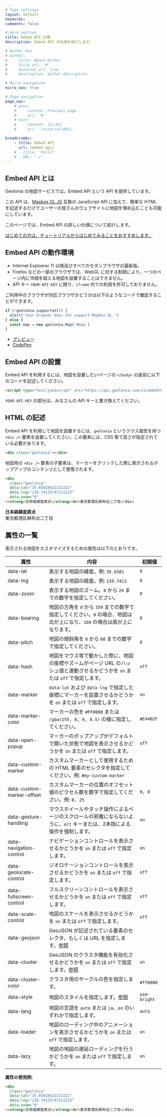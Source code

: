 ```yaml
---
# Page settings
layout: default
keywords:
comments: false

# Hero section
title: Embed API 仕様
description: Embed API の仕様を紹介します。

# Author box
# author:
#     title: About Author
#     title_url: '#'
#     external_url: true
#     description: Author description

# Micro navigation
micro_nav: true

# Page navigation
page_nav:
    # prev:
    #     content: Previous page
    #     url: '#'
    # next:
    #     content: はじめに
    #     url: '/tutorial/001/'

breadcrumbs:
    - title: Embed API
      url: /embed-api/
    # - title: "hello"
    #   URL: "./"
---
```


## Embed API とは

Geolonia の地図サービスでは、Embed API という API を提供しています。

この API は、[Mapbox GL JS](https://docs.mapbox.com/mapbox-gl-js/api/) 互換の JavaScript API に加えて、簡単な HTML を記述するだけでユーザーの皆さんのウェブサイトに地図を埋め込むことも可能にしています。

このページでは、Embed API の詳しい仕様について紹介します。

[はじめての方は、チュートリアルからはじめてみることをおすすめします。](/tutorial/)

## Embed API の動作環境

* Internet Exploerer 11 以降及びすべてのモダンブラウザの最新版。
* Firefox などの一部のブラウザでは、WebGL に対する制限により、一つのページ内に16個を超える地図を設置することはできません。
* API キー `YOUR-API-KEY` に限り、`iframe` 内での利用を許可しておりません。

ご利用中のブラウザが対応ブラウザかどうかは以下のようなコードで確認することができます。

```javascript
if (!geolonia.supported()) {
  alert('Your browser does not support Mapbox GL.')
} else {
  const map = new geolonia.Map('#map')
}
```

* [プレビュー](/examples/supported.html)
* [CodePen](https://codepen.io/pen?template=PoqELra)

## Embed API の設置

Embed API を利用するには、地図を設置したいページの `</body>` の直前に以下のコードを記述してください。

```html
<script type="text/javascript" src="https://api.geolonia.com/v1/embed?geolonia-api-key=YOUR-API-KEY"></script>
```

`YOUR-API-KEY` の部分は、みなさんの API キーと置き換えてください。

## HTML の記述

Embed API を利用して地図を設置するには、`geolonia` というクラス属性を持つ `<div />` 要素を設置してください。この要素には、CSS 等で高さが指定されている必要があります。

```html
<div class="geolonia"></div>
```

<div class="geolonia"></div>

地図用の `<div />` 要素の子要素は、マーカーをクリックした際に表示されるポップアップのコンテンツとして使用されます。

```html
<div
  class="geolonia"
  data-lat="35.65810422222222"
  data-lng="139.74135747222223"
  data-zoom="9"
><strong>日本経緯度原点</strong><br>東京都港区麻布台二丁目</div>
```

<div
  class="geolonia"
  data-lat="35.65810422222222"
  data-lng="139.74135747222223"
  data-zoom="9"
><strong>日本経緯度原点</strong><br>東京都港区麻布台二丁目</div>

## 属性の一覧

表示される地図をカスタマイズするための属性は以下のとおりです。

| 属性 | 内容 | 初期値 |
|---|---|---|
| data-lat | 表示する地図の緯度。例: `35.6581` | `0` |
| data-lng | 表示する地図の経度。例: `139.7413` | `0` |
| data-zoom | 表示する地図のズーム。`0` から `24` までの数字を指定してください。 | `0` |
| data-bearing | 地図の方角を `0` から `359` までの数字で指定してください。`0` の場合、地図は北が上になり、`180` の場合は南が上になります。 | `0` |
| data-pitch | 地図の傾斜角を `0` から `60` までの数字で指定してください。 | `0` |
| data-hash | 地図をマウス等で動かした際に、地図の座標やズームがページ URL のハッシュ値と連動させるかどうかを `on` または `off` で指定します。 | `off` |
| data-marker | `data-lat` および `data-lng` で指定した座標にマーカーを設置させるかどうかを `on` または `off` で指定します。 | `on` |
| data-marker-color | マーカーの色を `#FF0000` または `rgba(255, 0, 0, 0.5)` の様に指定してください。 | `#E4402F` |
| data-open-popup | マーカーのポップアップがデフォルトで開いた状態で地図を表示させるかどうかを `on` または `off` で指定します。 | `off` |
| data-custom-marker | カスタムマーカーとして使用するための HTML 要素のセレクタを指定してください。例: `#my-custom-marker` |  |
| data-custom-marker-offset | カスタムマーカーの位置のオフセット値のピクセル数を数字で指定してください。例: `0, 25` | `0, 0` |
| data-gesture-handling | マウスホイールやタッチ操作によるページのスクロールの邪魔にならないように、`alt` キーまたは、2本指による操作を強制します。 | `on` |
| data-navigation-control | ナビゲーションコントロールを表示させるかどうかを `on` または `off` で指定します。 | `on` |
| data-geolocate-control | ジオロケーションコントロールを表示させるかどうかを `on` または `off` で指定します。 | `off` |
| data-fullscreen-control | フルスクリーンコントロールを表示させるかどうかを `on` または `off` で指定します。 | `off` |
| data-scale-control | 地図のスケールを表示させるかどうかを `on` または `off` で指定します。 | `off` |
| data-geojson | GeoJSON が記述されている要素のセレクタ、もしくは URL を指定します。[参照](/tutorial/007/) |  |
| data-cluster | GeoJSON のクラスタ機能を有効化させるかどうかを `on` または `off` で指定します。[参照](/tutorial/007/) | `on` |
| data-cluster-color | クラスタ用のサークルの色を指定します。 | `#ff0000` |
| data-style | 地図のスタイルを指定します。[参照](/tutorial/005/) | `osm-bright` |
| data-lang | 地図の言語を `auto` または `ja`、`en` のいずれかで指定します。 | `auto` |
| data-loader | 地図のローディング中のアニメーションを表示させるかどうかを `on` または `off` で指定します。 | `on` |
| data-lazy | 地図の地図の遅延ローディングを行うかどうかを `on` または `off` で指定します。 | `on` |

<strong>属性の使用例:</strong>

```html
<div
  class="geolonia"
  data-lat="35.65810422222222"_
  data-lng="139.74135747222223"
  data-zoom="9"
><strong>日本経緯度原点</strong><br>東京都港区麻布台二丁目</div>
```
